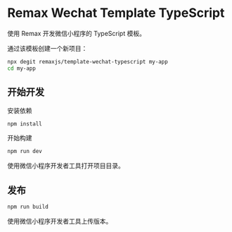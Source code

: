 # Remax Wechat Template TypeScript

使用 Remax 开发微信小程序的 TypeScript 模板。

通过该模板创建一个新项目：

```bash
npx degit remaxjs/template-wechat-typescript my-app
cd my-app
```

## 开始开发

安装依赖

```bash
npm install
```

开始构建

```bash
npm run dev
```

使用微信小程序开发者工具打开项目目录。

## 发布

```bash
npm run build
```

使用微信小程序开发者工具上传版本。
